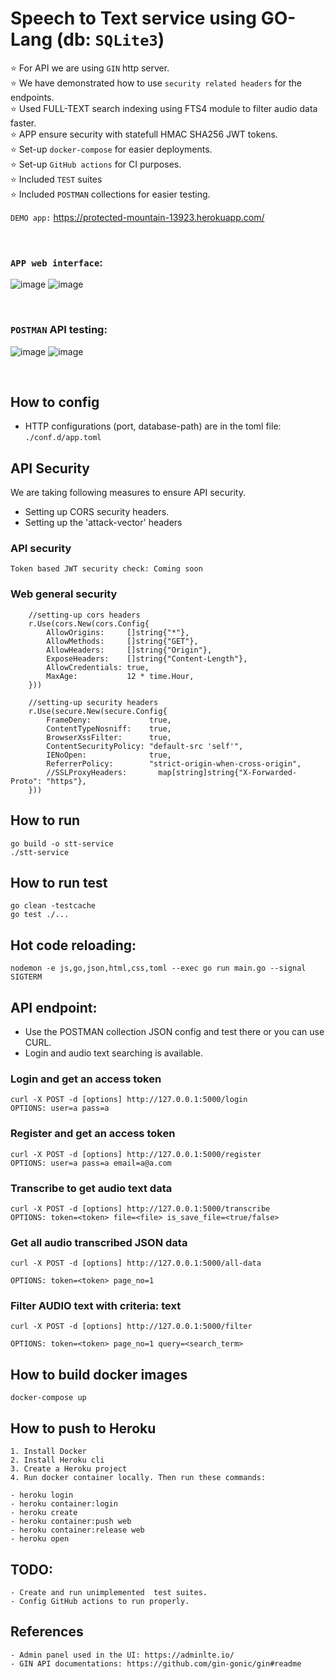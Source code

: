 

# Speech to Text service using GO-Lang (db: `SQLite3`)
⭐ For API we are using `GIN` http server.
<br>⭐ We have demonstrated how to use `security related headers` for the endpoints.
<br>⭐ Used FULL-TEXT search indexing using FTS4 module to filter audio data faster.
<br>⭐ APP ensure security with statefull HMAC SHA256 JWT tokens.
<br>⭐ Set-up `docker-compose` for easier deployments.
<br>⭐ Set-up `GitHub actions` for CI purposes.
<br>⭐ Included `TEST` suites
<br>⭐ Included `POSTMAN` collections for easier testing.

`DEMO app:` https://protected-mountain-13923.herokuapp.com/

<br>

### `APP web interface`:
![image](https://user-images.githubusercontent.com/13569609/114558100-27156480-9c8c-11eb-80e8-bf63f00abb07.png)
![image](https://user-images.githubusercontent.com/13569609/114558049-19f87580-9c8c-11eb-80c2-722e27c31a12.png)


<br>

### `POSTMAN` API testing:
![image](https://user-images.githubusercontent.com/13569609/114550302-d863cc80-9c83-11eb-846b-4d0d9cfb6fdf.png)
![image](https://user-images.githubusercontent.com/13569609/114550427-00533000-9c84-11eb-8af5-dde88fcb7e00.png)


<br>

## How to config
- HTTP configurations (port, database-path) are in the toml file: `./conf.d/app.toml`

## API Security
We are taking following measures to ensure API security.
- Setting up CORS security headers.
- Setting up the 'attack-vector' headers

### API security
```
Token based JWT security check: Coming soon

```

### Web general security
```
	//setting-up cors headers
	r.Use(cors.New(cors.Config{
		AllowOrigins:     []string{"*"},
		AllowMethods:     []string{"GET"},
		AllowHeaders:     []string{"Origin"},
		ExposeHeaders:    []string{"Content-Length"},
		AllowCredentials: true,
		MaxAge:           12 * time.Hour,
	}))

	//setting-up security headers
	r.Use(secure.New(secure.Config{
		FrameDeny:             true,
		ContentTypeNosniff:    true,
		BrowserXssFilter:      true,
		ContentSecurityPolicy: "default-src 'self'",
		IENoOpen:              true,
		ReferrerPolicy:        "strict-origin-when-cross-origin",
		//SSLProxyHeaders:       map[string]string{"X-Forwarded-Proto": "https"},
	}))
```

## How to run

```
go build -o stt-service
./stt-service
```
## How to run test

```
go clean -testcache  
go test ./...
```
## Hot code reloading: 
```
nodemon -e js,go,json,html,css,toml --exec go run main.go --signal SIGTERM
```

## API endpoint: 

- Use the POSTMAN collection JSON config and test there or you can use CURL.
- Login and audio text searching is available.

### Login and get an access token
```
curl -X POST -d [options] http://127.0.0.1:5000/login
OPTIONS: user=a pass=a

```

### Register and get an access token
```
curl -X POST -d [options] http://127.0.0.1:5000/register
OPTIONS: user=a pass=a email=a@a.com

```

### Transcribe to get audio text data
```
curl -X POST -d [options] http://127.0.0.1:5000/transcribe
OPTIONS: token=<token> file=<file> is_save_file=<true/false>

```

### Get all audio transcribed JSON  data
```
curl -X POST -d [options] http://127.0.0.1:5000/all-data

OPTIONS: token=<token> page_no=1
```

### Filter AUDIO text with criteria: text
```
curl -X POST -d [options] http://127.0.0.1:5000/filter

OPTIONS: token=<token> page_no=1 query=<search_term>
```


## How to build docker images

```
docker-compose up
```

## How to push to Heroku

```
1. Install Docker
2. Install Heroku cli
3. Create a Heroku project
4. Run docker container locally. Then run these commands:

- heroku login
- heroku container:login
- heroku create
- heroku container:push web
- heroku container:release web
- heroku open

```

## TODO:

```
- Create and run unimplemented  test suites.
- Config GitHub actions to run properly.
```

## References

```
- Admin panel used in the UI: https://adminlte.io/
- GIN API documentations: https://github.com/gin-gonic/gin#readme
```
